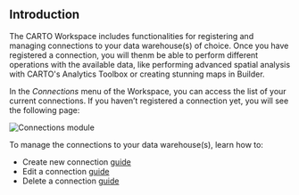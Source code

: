 ## Introduction

The CARTO Workspace includes functionalities for registering and managing connections to your data warehouse(s) of choice. Once you have registered a connection, you will thenm be able to perform different operations with the available data, like performing advanced spatial analysis with CARTO's Analytics Toolbox or creating stunning maps in Builder.

In the *Connections* menu of the Workspace, you can access the list of your current connections. If you haven’t registered a connection yet, you will see the following page:

![Connections module](/img/cloud-native-workspace/connections/the_connections_module_cartodw.png)

To manage the connections to your data warehouse(s), learn how to:

- Create new connection [guide](../../connections/creating-a-connection)
- Edit a connection [guide](../../connections/editing-a-connection)
- Delete a connection [guide](../../connections/deleting-a-connection)
